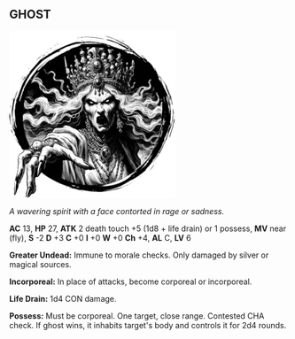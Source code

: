 ## GHOST

![](images/ghost.webp)

_A wavering spirit with a face contorted in rage or sadness._

**AC** 13, **HP** 27, **ATK** 2 death touch +5 (1d8 + life drain) or 1 possess, **MV** near (fly), **S** -2 **D** +3 **C** +0 **I** +0 **W** +0 **Ch** +4, **AL** C, **LV** 6

**Greater Undead:** Immune to morale checks. Only damaged by silver or magical sources.

**Incorporeal:** In place of attacks, become corporeal or incorporeal.

**Life Drain:** 1d4 CON damage.

**Possess:** Must be corporeal. One target, close range. Contested CHA check. If ghost wins, it inhabits target's body and controls it for 2d4 rounds.

